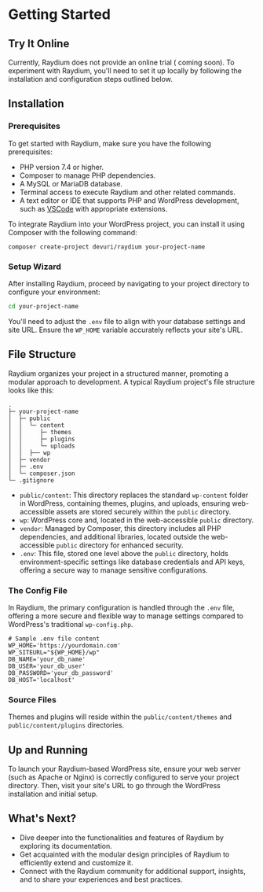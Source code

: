 # Getting Started

## Try It Online

Currently, Raydium does not provide an online trial ( coming soon). To experiment with Raydium, you'll need to set it up locally by following the installation and configuration steps outlined below.

## Installation

### Prerequisites

To get started with Raydium, make sure you have the following prerequisites:

- PHP version 7.4 or higher.
- Composer to manage PHP dependencies.
- A MySQL or MariaDB database.
- Terminal access to execute Raydium and other related commands.
- A text editor or IDE that supports PHP and WordPress development, such as [VSCode](https://code.visualstudio.com/) with appropriate extensions.

To integrate Raydium into your WordPress project, you can install it using Composer with the following command:

```shell
composer create-project devuri/raydium your-project-name
```

### Setup Wizard

After installing Raydium, proceed by navigating to your project directory to configure your environment:

```bash
cd your-project-name
```

You'll need to adjust the `.env` file to align with your database settings and site URL. Ensure the `WP_HOME` variable accurately reflects your site's URL.

## File Structure

Raydium organizes your project in a structured manner, promoting a modular approach to development. A typical Raydium project's file structure looks like this:

```
.
├─ your-project-name
│  ├─ public
│  │  └─ content
│  │     ├─ themes
│  │     ├─ plugins
│  │     └─ uploads
│  │  ├── wp
│  ├─ vendor
│  ├─ .env
│  └─ composer.json
└─ .gitignore
```

- `public/content`: This directory replaces the standard `wp-content` folder in WordPress, containing themes, plugins, and uploads, ensuring web-accessible assets are stored securely within the `public` directory.
- `wp`: WordPress core and, located in the web-accessible `public` directory.
- `vendor`: Managed by Composer, this directory includes all PHP dependencies, and additional libraries, located outside the web-accessible `public` directory for enhanced security.
- `.env`: This file, stored one level above the `public` directory, holds environment-specific settings like database credentials and API keys, offering a secure way to manage sensitive configurations.

### The Config File

In Raydium, the primary configuration is handled through the `.env` file, offering a more secure and flexible way to manage settings compared to WordPress's traditional `wp-config.php`.

```shell
# Sample .env file content
WP_HOME='https://yourdomain.com'
WP_SITEURL="${WP_HOME}/wp"
DB_NAME='your_db_name'
DB_USER='your_db_user'
DB_PASSWORD='your_db_password'
DB_HOST='localhost'
```

### Source Files

Themes and plugins will reside within the `public/content/themes` and `public/content/plugins` directories.

## Up and Running

To launch your Raydium-based WordPress site, ensure your web server (such as Apache or Nginx) is correctly configured to serve your project directory. Then, visit your site's URL to go through the WordPress installation and initial setup.

## What's Next?

- Dive deeper into the functionalities and features of Raydium by exploring its documentation.
- Get acquainted with the modular design principles of Raydium to efficiently extend and customize it.
- Connect with the Raydium community for additional support, insights, and to share your experiences and best practices.
